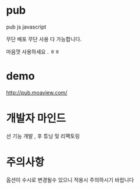 # pub
pub  js javascript
 
무단 배포 무단 사용 다 가능합니다. 

마음껏 사용하세요 . ㅎㅎ

# demo
<http://pub.moaview.com/>


# 개발자 마인드 
선  기능 개발 , 후 튜닝 및 리팩토링 

# 주의사항 
옵션이 수시로 변경될수 있으니 적용시 주의하시기 바랍니다
